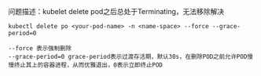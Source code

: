 问题描述：kubelet delete pod之后总处于Terminating，无法移除解决

```
kubectl delete po <your-pod-name> -n <name-space> --force --grace-period=0

--force 表示强制删除
--grace-period=0 grace-period表示过渡存活期，默认30s，在删除POD之前允许POD慢慢终止其上的容器进程，从而优雅退出，0表示立即终止POD
```
